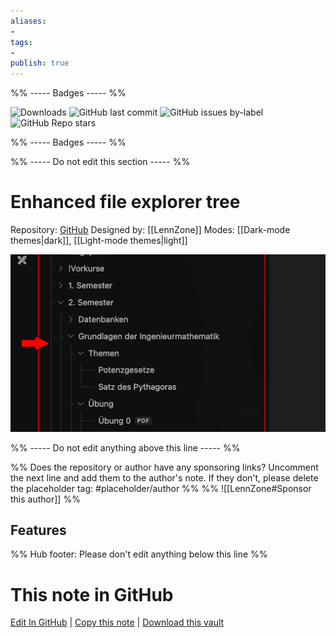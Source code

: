 ```yaml
---
aliases:
- 
tags: 
- 
publish: true
---
```


%% ----- Badges ----- %%

![Downloads](https://img.shields.io/badge/downloads-645-573E7A?style=for-the-badge&logo=)
![GitHub last commit](https://img.shields.io/github/last-commit/LennZone/enhanced-file-explorer-tree?color=573E7A&label=last%20update&logo=github&style=for-the-badge)
![GitHub issues by-label](https://img.shields.io/github/issues/LennZone/enhanced-file-explorer-tree/help%20wanted?color=573E7A&logo=github&style=for-the-badge) 
![GitHub Repo stars](https://img.shields.io/github/stars/LennZone/enhanced-file-explorer-tree?color=573E7A&logo=github&style=for-the-badge)

%% ----- Badges ----- %%

%% ----- Do not edit this section ----- %%

# Enhanced file explorer tree

Repository: [GitHub](https://github.com/LennZone/enhanced-file-explorer-tree)
Designed by: [[LennZone]]
Modes: [[Dark-mode themes|dark]], [[Light-mode themes|light]]



![screenshot](https://github.com/LennZone/enhanced-file-explorer-tree/raw/HEAD/thumbnail.png)

%% ----- Do not edit anything above this line ----- %% 

%% Does the repository or author have any sponsoring links? Uncomment the next line and add them to the author's note. If they don't, please delete the placeholder tag: #placeholder/author %%
%% ![[LennZone#Sponsor this author]] %%


## Features



%% Hub footer: Please don't edit anything below this line %%

# This note in GitHub

<span class="git-footer">[Edit In GitHub](https://github.dev/obsidian-community/obsidian-hub/blob/main/02%20-%20Community%20Expansions/02.05%20All%20Community%20Expansions/Themes/Enhanced%20file%20explorer%20tree.md "git-hub-edit-note") | [Copy this note](https://raw.githubusercontent.com/obsidian-community/obsidian-hub/main/02%20-%20Community%20Expansions/02.05%20All%20Community%20Expansions/Themes/Enhanced%20file%20explorer%20tree.md "git-hub-copy-note") | [Download this vault](https://github.com/obsidian-community/obsidian-hub/archive/refs/heads/main.zip "git-hub-download-vault") </span>
